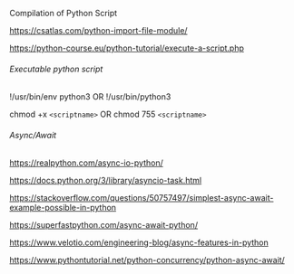 Compilation of Python Script

https://csatlas.com/python-import-file-module/

https://python-course.eu/python-tutorial/execute-a-script.php

###### Executable python script

!/usr/bin/env python3 OR !/usr/bin/python3

chmod +x `<scriptname>`  OR chmod 755 `<scriptname>`

###### Async/Await

https://realpython.com/async-io-python/

https://docs.python.org/3/library/asyncio-task.html

https://stackoverflow.com/questions/50757497/simplest-async-await-example-possible-in-python

https://superfastpython.com/async-await-python/

https://www.velotio.com/engineering-blog/async-features-in-python

https://www.pythontutorial.net/python-concurrency/python-async-await/
